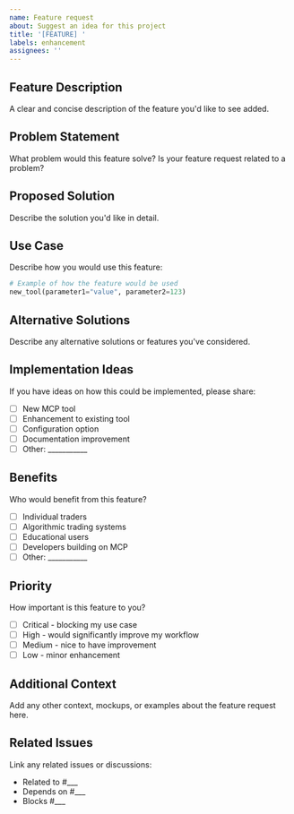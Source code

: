 ```yaml
---
name: Feature request
about: Suggest an idea for this project
title: '[FEATURE] '
labels: enhancement
assignees: ''
---
```


## Feature Description
A clear and concise description of the feature you'd like to see added.

## Problem Statement
What problem would this feature solve? Is your feature request related to a problem?

## Proposed Solution
Describe the solution you'd like in detail.

## Use Case
Describe how you would use this feature:

```python
# Example of how the feature would be used
new_tool(parameter1="value", parameter2=123)
```

## Alternative Solutions
Describe any alternative solutions or features you've considered.

## Implementation Ideas
If you have ideas on how this could be implemented, please share:

- [ ] New MCP tool
- [ ] Enhancement to existing tool
- [ ] Configuration option
- [ ] Documentation improvement
- [ ] Other: ___________

## Benefits
Who would benefit from this feature?
- [ ] Individual traders
- [ ] Algorithmic trading systems
- [ ] Educational users
- [ ] Developers building on MCP
- [ ] Other: ___________

## Priority
How important is this feature to you?
- [ ] Critical - blocking my use case
- [ ] High - would significantly improve my workflow
- [ ] Medium - nice to have improvement
- [ ] Low - minor enhancement

## Additional Context
Add any other context, mockups, or examples about the feature request here.

## Related Issues
Link any related issues or discussions:
- Related to #___
- Depends on #___
- Blocks #___
